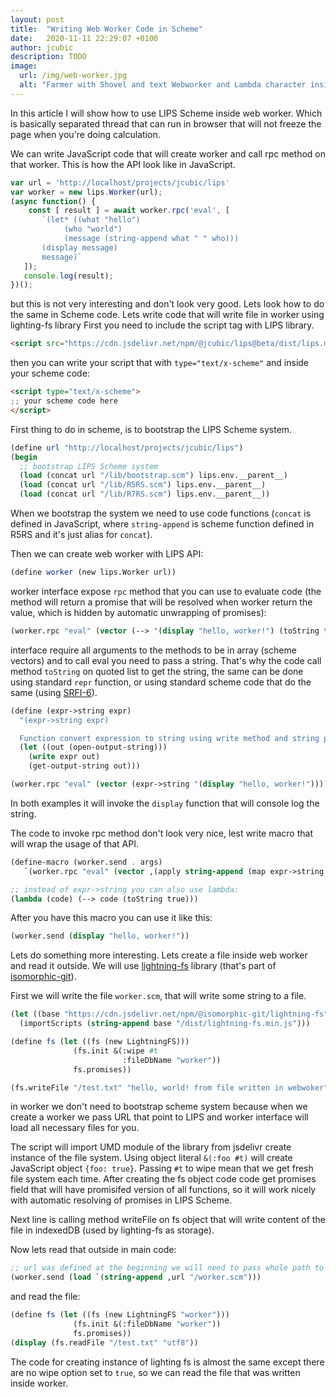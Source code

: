 ```yaml
---
layout: post
title:  "Writing Web Worker Code in Scheme"
date:   2020-11-11 22:29:07 +0100
author: jcubic
description: TODO
image:
  url: /img/web-worker.jpg
  alt: "Farmer with Shovel and text Webworker and Lambda character inside parenthesis"
---
```


In this article I will show how to use LIPS Scheme inside web worker. Which is basically separated thread
that can run in browser that will not freeze the page when you're doing calculation.

<!-- more -->

We can write JavaScript code that will create worker and call rpc method on that worker.
This is how the API look like in JavaScript.

```javascript
var url = 'http://localhost/projects/jcubic/lips'
var worker = new lips.Worker(url);
(async function() {
    const [ result ] = await worker.rpc('eval', [
       `(let* ((what "hello")
            (who "world")
            (message (string-append what " " who)))
       (display message)
       message)`
   ]);
   console.log(result);
})();
```

but this is not very interesting and don't look very good. Lets look how to do the same in Scheme code.
Lets write code that will write file in worker using lighting-fs library
First you need to include the script tag with LIPS library.

```html
<script src="https://cdn.jsdelivr.net/npm/@jcubic/lips@beta/dist/lips.min.js"></script>
```

then you can write your script that with `type="text/x-scheme"` and inside your scheme code:

```html
<script type="text/x-scheme">
;; your scheme code here
</script>
```

First thing to do in scheme, is to bootstrap the LIPS Scheme system.

```scheme
(define url "http://localhost/projects/jcubic/lips")
(begin
  ;; bootstrap LIPS Scheme system
  (load (concat url "/lib/bootstrap.scm") lips.env.__parent__)
  (load (concat url "/lib/R5RS.scm") lips.env.__parent__)
  (load (concat url "/lib/R7RS.scm") lips.env.__parent__))
```

When we bootstrap the system we need to use code functions (`concat` is defined in JavaScript, where
`string-append` is scheme function defined in R5RS and it's just alias for `concat`).

Then we can create web worker with LIPS API:

```scheme
(define worker (new lips.Worker url))
```

worker interface expose `rpc` method that you can use to evaluate code (the method will return a promise
that will be resolved when worker return the value, which is hidden by automatic unwrapping of promises):

```scheme
(worker.rpc "eval" (vector (--> '(display "hello, worker!") (toString true))))
```

interface require all arguments to the methods to be in array (scheme vectors) and to call eval you need to pass a string.
That's why the code call method `toString` on quoted list to get the string, the same can be done using standard
`repr` function, or using standard scheme code that do the same (using [SRFI-6](https://srfi.schemers.org/srfi-6/srfi-6.html)).


```scheme
(define (expr->string expr)
  "(expr->string expr)

  Function convert expression to string using write method and string port."
  (let ((out (open-output-string)))
    (write expr out)
    (get-output-string out)))

(worker.rpc "eval" (vector (expr->string '(display "hello, worker!"))))
```

In both examples it will invoke the `display` function that will console log the string.

The code to invoke rpc method don't look very nice, lest write macro that will wrap the usage of that API.

```scheme
(define-macro (worker.send . args)
   `(worker.rpc "eval" (vector ,(apply string-append (map expr->string args)))))

;; instead of expr->string you can also use lambda:
(lambda (code) (--> code (toString true)))
```

After you have this macro you can use it like this:

```scheme
(worker.send (display "hello, worker!"))
```

Lets do something more interesting. Lets create a file inside web worker and read it outside.
We will use [lightning-fs](https://github.com/isomorphic-git/lightning-fs) library (that's part
of [isomorphic-git](https://isomorphic-git.org/)).

First we will write the file `worker.scm`, that will write some string to a file.

```scheme
(let ((base "https://cdn.jsdelivr.net/npm/@isomorphic-git/lightning-fs"))
  (importScripts (string-append base "/dist/lightning-fs.min.js")))

(define fs (let ((fs (new LightningFS)))
              (fs.init &(:wipe #t
                         :fileDbName "worker"))
              fs.promises))

(fs.writeFile "/test.txt" "hello, world! from file written in webwoker")
```

in worker we don't need to bootstrap scheme system because when we create a worker we pass URL that
point to LIPS and worker interface will load all necessary files for you.

The script will import UMD module of the library from jsdelivr create instance of the file system.
Using object literal `&(:foo #t)` will create JavaScript object `{foo: true}`. Passing `#t` to
wipe mean that we get fresh file system each time. After creating the fs object code code get promises
field that will have promisifed version of all functions, so it will work nicely with automatic
resolving of promises in LIPS Scheme.

Next line is calling method writeFile on fs object that will write content of the file in indexedDB
(used by lighting-fs as storage).

Now lets read that outside in main code:

```scheme
;; url was defined at the beginning we will need to pass whole path to make load work
(worker.send (load `(string-append ,url "/worker.scm")))
```

and read the file:

```scheme
(define fs (let ((fs (new LightningFS "worker")))
              (fs.init &(:fileDbName "worker"))
              fs.promises))
(display (fs.readFile "/test.txt" "utf8"))
```

The code for creating instance of lighting fs is almost the same except there are no wipe option set to `true`,
so we can read the file that was written inside worker.



